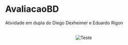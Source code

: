 # AvaliacaoBD
Atividade em dupla do Diego Dexheimer e Eduardo Rigon
<br />
<br />
<div align="center">
  
![Teste](https://i.imgur.com/I0DYmvw.jpg)

</div>
